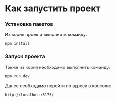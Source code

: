# Как запустить проект

### Установка пакетов
Из корня проекта выполнить команду:

```sh
npm install
```

### Запуск проекта 
Также из корня необходимо выполнить команду:

```sh
npm run dev
```
Далее необходимо перейти по адресу в консоли:

```sh
http://localhost:5173/
```
